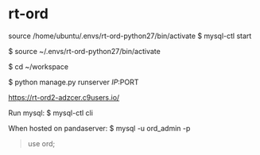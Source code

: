 # rt-ord

source /home/ubuntu/.envs/rt-ord-python27/bin/activate
$ mysql-ctl start

$ source ~/.envs/rt-ord-python27/bin/activate

$ cd ~/workspace

$ python manage.py runserver $IP:$PORT

https://rt-ord2-adzcer.c9users.io/

Run mysql:
  $ mysql-ctl cli
  
When hosted on pandaserver:
  $ mysql -u ord_admin -p
  > use ord;
  